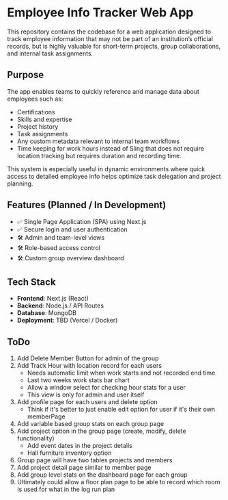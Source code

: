 # Employee Info Tracker Web App

This repository contains the codebase for a web application designed to track employee information that may not be part of an institution’s official records, but is highly valuable for short-term projects, group collaborations, and internal task assignments.

## Purpose

The app enables teams to quickly reference and manage data about employees such as:

- Certifications
- Skills and expertise
- Project history
- Task assignments
- Any custom metadata relevant to internal team workflows
- Time keeping for work hours instead of Sling that does not require location tracking but requires duration and recording time. 

This system is especially useful in dynamic environments where quick access to detailed employee info helps optimize task delegation and project planning.

## Features (Planned / In Development)

- ✅ Single Page Application (SPA) using Next.js
- ✅ Secure login and user authentication
- 🛠️ Admin and team-level views
- 🛠️ Role-based access control
- 🛠️ Custom group overview dashboard

## Tech Stack

- **Frontend**: Next.js (React)
- **Backend**: Node.js / API Routes
- **Database**: MongoDB
- **Deployment**: TBD (Vercel / Docker)


## ToDo
1. Add Delete Member Button for admin of the group
2. Add Track Hour with location record for each users
    - Needs automatic limit when work starts and not recorded end time
    - Last two weeks work stats bar chart
    - Allow a window select for checking hour stats for a user
    - This view is only for admin and user itself
3. Add profile page for each users and delete option
    - Think if it's better to just enable edit option for user if it's their own memberPage 
4. Add variable based group stats on each group page
5. Add project option in the group page (create, modify, delete functionality)
    - Add event dates in the project details 
    - Hall furniture inventory option
6. Group page will have two tables projects and members
7. Add project detail page similar to member page
8. Add group level stats on the dashboard page for each group
9. Ultimately could allow a floor plan page to be able to record which room is used for what in the log run plan

